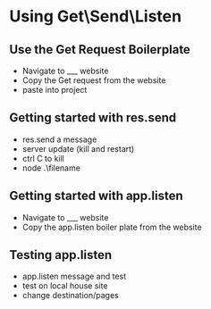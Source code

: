 # Using Get\Send\Listen

## Use the Get Request Boilerplate 
- Navigate to ___ website
- Copy the Get request from the website
- paste into project

## Getting started with res.send
- res.send a message
- server update (kill and restart)
- ctrl C to kill
- node .\filename

## Getting started with app.listen
- Navigate to ___ website
- Copy the app.listen boiler plate from the website

## Testing app.listen
- app.listen message and test
- test on local house site
- change destination/pages
